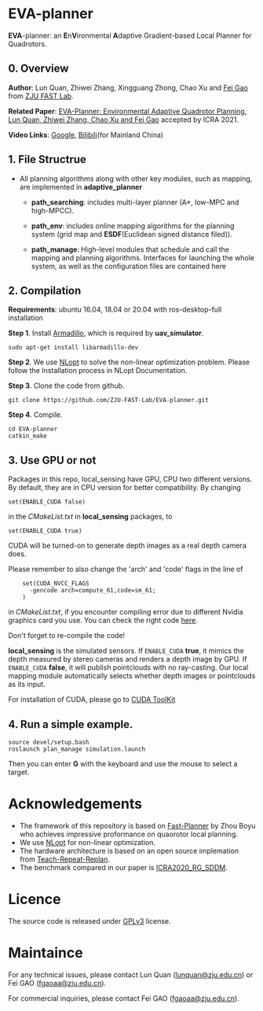 # EVA-planner

**EVA**-planner: an **E**n**V**ironmental **A**daptive Gradient-based Local Planner for Quadrotors.

## 0. Overview
**Author**: Lun Quan, Zhiwei Zhang, Xingguang Zhong, Chao Xu and [Fei Gao](https://ustfei.com/) from [ZJU FAST Lab](http://zju-fast.com/).

**Related Paper**: [EVA-Planner: Environmental Adaptive Quadrotor Planning, Lun Quan, Zhiwei Zhang, Chao Xu and Fei Gao](http://arxiv.org/abs/2011.04246) accepted by ICRA 2021.

**Video Links**: [Google](https://www.youtube.com/watch?v=HcwBNcah0eo&t=4s), [Bilibili](https://www.bilibili.com/video/BV1Zz4y1C7rt)(for Mainland China)

## 1. File Structrue
- All planning algorithms along with other key modules, such as mapping, are implemented in **adaptive_planner**
    - **path_searching**: includes multi-layer planner (A*, low-MPC and high-MPCC).

    - **path_env**: includes online mapping algorithms for the planning system (grid map and **ESDF**(Euclidean signed distance filed)). 
    
    - **path_manage**: High-level modules that schedule and call the mapping and planning algorithms. Interfaces for launching the whole system, as well as the configuration files are contained here

## 2. Compilation
**Requirements**: ubuntu 16.04, 18.04 or 20.04 with ros-desktop-full installation

**Step 1**. Install [Armadillo](http://arma.sourceforge.net/), which is required by **uav_simulator**.
```
sudo apt-get install libarmadillo-dev
```

**Step 2**. We use [NLopt](https://nlopt.readthedocs.io/en/latest/NLopt_Installation/) to solve the non-linear optimization problem. Please follow the Installation process in NLopt Documentation.

**Step 3**. Clone the code from github.
```
git clone https://github.com/ZJU-FAST-Lab/EVA-planner.git
```
**Step 4**. Compile.
```
cd EVA-planner
catkin_make
```

## 3. Use GPU or not
Packages in this repo, local_sensing have GPU, CPU two different versions. By default, they are in CPU version for better compatibility. By changing
 ```
 set(ENABLE_CUDA false)
 ```
in the _CMakeList.txt_ in **local_sensing** packages, to
 ```
 set(ENABLE_CUDA true)
 ```

CUDA will be turned-on to generate depth images as a real depth camera does. 

Please remember to also change the 'arch' and 'code' flags in the line of 
```
    set(CUDA_NVCC_FLAGS 
      -gencode arch=compute_61,code=sm_61;
    ) 
``` 
in _CMakeList.txt_, if you encounter compiling error due to different Nvidia graphics card you use. You can check the right code [here](https://github.com/tpruvot/ccminer/wiki/Compatibility).
 
Don't forget to re-compile the code!

**local_sensing** is the simulated sensors. If ```ENABLE_CUDA``` **true**, it mimics the depth measured by stereo cameras and renders a depth image by GPU. If ```ENABLE_CUDA``` **false**, it will publish pointclouds with no ray-casting. Our local mapping module automatically selects whether depth images or pointclouds as its input.

For installation of CUDA, please go to [CUDA ToolKit](https://developer.nvidia.com/cuda-toolkit)

## 4. Run a simple example.
```
source devel/setup.bash
roslaunch plan_manage simulation.launch
```
Then you can enter **G** with the keyboard and use the mouse to select a target.

# Acknowledgements
- The framework of this repository is based on [Fast-Planner](https://github.com/HKUST-Aerial-Robotics/Fast-Planner) by Zhou Boyu who achieves impressive proformance on quaorotor local planning.
- We use [NLopt](https://nlopt.readthedocs.io/en/latest/) for non-linear optimization.
- The hardware architecture is based on an open source implemation from [Teach-Repeat-Replan](https://github.com/HKUST-Aerial-Robotics/Teach-Repeat-Replan).
- The benchmark compared in our paper is [ICRA2020_RG_SDDM](https://github.com/zhl355/ICRA2020_RG_SDDM/tree/code). 

# Licence
The source code is released under [GPLv3](http://www.gnu.org/licenses/) license.

# Maintaince
For any technical issues, please contact Lun Quan (lunquan@zju.edu.cn) or Fei GAO (fgaoaa@zju.edu.cn).

For commercial inquiries, please contact Fei GAO (fgaoaa@zju.edu.cn).
